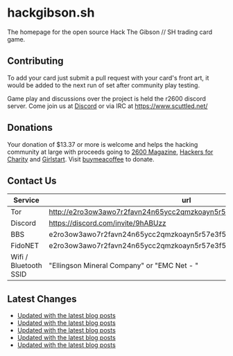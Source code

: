 # hackgibson.sh
The homepage for the open source Hack The Gibson // SH trading card game.


## Contributing

To add your card just submit a pull request with your card's front art, it would be added to the next run of set after community play testing.

Game play and discussions over the project is held the r2600 discord server. Come join us at [Discord](https://discord.com/invite/9hABUzz) or via IRC at https://www.scuttled.net/


## Donations

Your donation of $13.37 or more is welcome and helps the hacking community at large with proceeds going to [2600 Magazine](https://2600.com/), [Hackers for Charity](https://hackersforcharity.org) and [Girlstart](https://girlstart.org).  Visit [buymeacoffee](https://www.buymeacoffee.com/hackgibson.sh) to donate.


## Contact Us

Service | url
-|-
Tor | http://e2ro3ow3awo7r2favn24n65ycc2qmzkoayn5r57e3f56nvjwdcgg32ad.onion
Discord | https://discord.com/invite/9hABUzz
BBS | e2ro3ow3awo7r2favn24n65ycc2qmzkoayn5r57e3f56nvjwdcgg32ad.onion:23
FidoNET | e2ro3ow3awo7r2favn24n65ycc2qmzkoayn5r57e3f56nvjwdcgg32ad.onion:24554
Wifi / Bluetooth SSID | "Ellingson Mineral Company" or "EMC Net - <fidonet address>"

## Latest Changes
<!-- BLOG-POST-LIST:START -->
- [Updated with the latest blog posts](https://github.com/DFW2600/hackgibson.sh/commit/106cccb1c67e1a819b45a649d41eedfb257febc8)
- [Updated with the latest blog posts](https://github.com/DFW2600/hackgibson.sh/commit/312eb9167fa917297008d47bbf035d14e2c28123)
- [Updated with the latest blog posts](https://github.com/DFW2600/hackgibson.sh/commit/4769665eb9bc25f221a119661910d9d4d4b18750)
- [Updated with the latest blog posts](https://github.com/DFW2600/hackgibson.sh/commit/ed5e1236c7f96e3c612bb4582fe69126aefad87a)
- [Updated with the latest blog posts](https://github.com/DFW2600/hackgibson.sh/commit/80ea0679481b3c6502fbbbbfbfc7f5c99b26987f)
<!-- BLOG-POST-LIST:END -->
